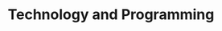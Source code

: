 ---
layout: category
category: technology-and-programming
title: Technology and Programming
description: Courses on programming languages, web development, mobile app development, cybersecurity, and other technology-related topics.
permalink: /technology-and-programming/
---
